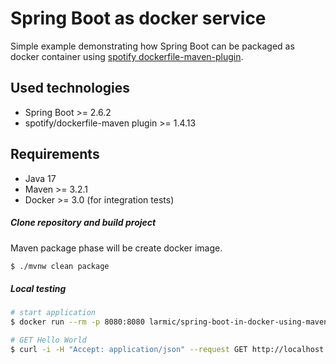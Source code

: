 # Spring Boot as docker service

Simple example demonstrating how Spring Boot can be packaged as docker container 
using [spotify dockerfile-maven-plugin](https://github.com/spotify/dockerfile-maven).

## Used technologies

* Spring Boot >= 2.6.2
* spotify/dockerfile-maven plugin >= 1.4.13

## Requirements

* Java 17
* Maven >= 3.2.1 
* Docker >= 3.0 (for integration tests)

##### Clone repository and build project

Maven package phase will be create docker image.

```sh
$ ./mvnw clean package
```

##### Local testing

```sh
# start application
$ docker run --rm -p 8080:8080 larmic/spring-boot-in-docker-using-maven-plugin

# GET Hello World
$ curl -i -H "Accept: application/json" --request GET http://localhost:8080/
```
